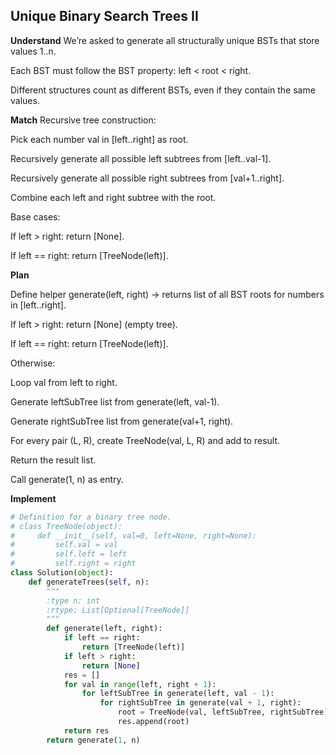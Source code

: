 ## Unique Binary Search Trees II

**Understand**
We’re asked to generate all structurally unique BSTs that store values 1..n.

Each BST must follow the BST property: left < root < right.

Different structures count as different BSTs, even if they contain the same values.

**Match**
Recursive tree construction:

Pick each number val in [left..right] as root.

Recursively generate all possible left subtrees from [left..val-1].

Recursively generate all possible right subtrees from [val+1..right].

Combine each left and right subtree with the root.

Base cases:

If left > right: return [None].

If left == right: return [TreeNode(left)].

**Plan**

Define helper generate(left, right) → returns list of all BST roots for numbers in [left..right].

If left > right: return [None] (empty tree).

If left == right: return [TreeNode(left)].

Otherwise:

Loop val from left to right.

Generate leftSubTree list from generate(left, val-1).

Generate rightSubTree list from generate(val+1, right).

For every pair (L, R), create TreeNode(val, L, R) and add to result.

Return the result list.

Call generate(1, n) as entry.

**Implement**
```py
# Definition for a binary tree node.
# class TreeNode(object):
#     def __init__(self, val=0, left=None, right=None):
#         self.val = val
#         self.left = left
#         self.right = right
class Solution(object):
    def generateTrees(self, n):
        """
        :type n: int
        :rtype: List[Optional[TreeNode]]
        """
        def generate(left, right):
            if left == right:
                return [TreeNode(left)]
            if left > right:
                return [None]
            res = []
            for val in range(left, right + 1):
                for leftSubTree in generate(left, val - 1):
                    for rightSubTree in generate(val + 1, right):
                        root = TreeNode(val, leftSubTree, rightSubTree)
                        res.append(root)
            return res
        return generate(1, n)
```